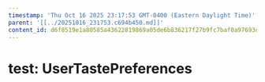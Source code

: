```yaml
---
timestamp: 'Thu Oct 16 2025 23:17:53 GMT-0400 (Eastern Daylight Time)'
parent: '[[../20251016_231753.c694b450.md]]'
content_id: d6f8519e1a80585a43622819869a05de6b836217f27b9fc7baf0a97693dbfd50
---
```


# test: UserTastePreferences
